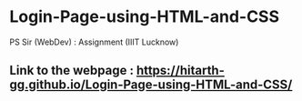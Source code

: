 # Login-Page-using-HTML-and-CSS
PS Sir (WebDev) : Assignment (IIIT Lucknow)
## Link to the webpage : https://hitarth-gg.github.io/Login-Page-using-HTML-and-CSS/
